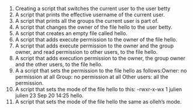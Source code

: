 1. Creating a script that switches the current user to the user betty
2. A script that prints the effective username of the current user.
3. A script that prints all the groups the current user is part of.
4. A script that changes the owner of the file hello to the user betty.
5. A script that creates an empty file called hello.
6. A script that adds execute permission to the owner of the file hello.
7. A script that adds execute permission to the owner and the group owner, and read permission to other users, to the file hello.
8. A script that adds execution permission to the owner, the group owner and the other users, to the file hello.
9. A a script that sets the permission to the file hello as follows:Owner: no permission at all Group: no permission at all Other users: all the permission.
10. A script that sets the mode of the file hello to this: -rwxr-x-wx 1 julien julien 23 Sep 20 14:25 hello.
11. A script that sets the mode of the file hello the same as olleh’s mode.
